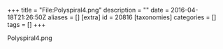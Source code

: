 +++
title = "File:Polyspiral4.png"
description = ""
date = 2016-04-18T21:26:50Z
aliases = []
[extra]
id = 20816
[taxonomies]
categories = []
tags = []
+++

Polyspiral4.png
